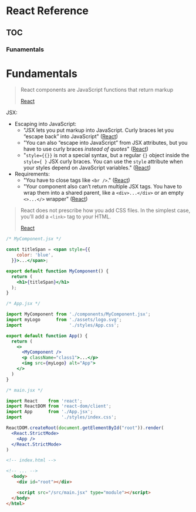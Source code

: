 # React Reference

## TOC

### Funamentals

# Fundamentals

> React components are JavaScript functions that return markup
>
> [React](https://react.dev/learn)

JSX:
- Escaping into JavaScript:
  - "JSX lets you put markup into JavaScript. Curly braces let you “escape back” into JavaScript" ([React](https://react.dev/learn))
  - "You can also “escape into JavaScript” from JSX attributes, but you have to use curly braces *instead of quotes*" ([React](https://react.dev/learn))
  - "`style={{}}` is not a special syntax, but a regular `{}` object inside the `style={ }` JSX curly braces. You can use the `style` attribute when your styles depend on JavaScript variables." ([React](https://react.dev/learn))
- Requirements:
  - "You have to close tags like `<br />`." ([React](https://react.dev/learn))
  - "Your component also can’t return multiple JSX tags. You have to wrap them into a shared parent, like a `<div>...</div>` or an empty `<>...</>` wrapper" ([React](https://react.dev/learn))

> React does not prescribe how you add CSS files. In the simplest case, you’ll add a `<link>` tag to your HTML.
>
> [React](https://react.dev/learn)

```jsx
/* MyComponent.jsx */

const titleSpan = <span style={{
    color: 'blue',
  }}>...</span>;

export default function MyComponent() {
  return (
    <h1>{titleSpan}</h1>
  );
}
```

```jsx
/* App.jsx */

import MyComponent from './components/MyComponent.jsx';
import myLogo      from './assets/logo.svg';
import                  './styles/App.css';

export default function App() {
  return (
    <>
      <MyComponent />
      <p className="class1">...</p>
      <img src={myLogo} alt="App">
    </>
  )
}
```

```jsx
/* main.jsx */

import React    from 'react';
import ReactDOM from 'react-dom/client';
import App      from './App.jsx';
import               './styles/index.css';

ReactDOM.createRoot(document.getElementById("root")).render(
  <React.StrictMode>
    <App />
  </React.StrictMode>
)
```

```html
<!-- index.html -->

<!-- ... -->
  <body>
    <div id="root"></div>

    <script src="/src/main.jsx" type="module"></script>
  </body>
</html>
```
